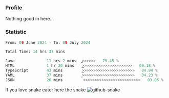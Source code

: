 ### Profile 

Nothing good in here...

### Statistic
<!--START_SECTION:waka-->

```python
From: 09 June 2024 - To: 09 July 2024

Total Time: 14 hrs 37 mins

Java              11 hrs 2 mins   ͎͎͎͎͎͎͎͎͎͎͎͎͎͎͎͎͎͎̞>>>>>>   75.45 %
HTML              1 hr 20 mins    ͎͎͜>>>>>>>>>>>>>>>>>>>>>>   09.18 %
TypeScript        43 mins         ͎͜>>>>>>>>>>>>>>>>>>>>>>>   04.94 %
YAML              37 mins         ͎͙>>>>>>>>>>>>>>>>>>>>>>>   04.23 %
JSON              26 mins         >>>>>>>>>>>>>>>>>>>>>>>>>   03.05 %
```

<!--END_SECTION:waka-->

If you love snake eater here the snake 
<picture>
  <source media="(prefers-color-scheme: dark)" srcset="https://github.com/pradana4648/pradana4648/blob/c0566a83ca6ea5f2e46bab00e717c4c82b4b5c4c/github-contribution-grid-snake-dark.svg" />
  <source media="(prefers-color-scheme: light)" srcset="https://github.com/pradana4648/pradana4648/blob/c0566a83ca6ea5f2e46bab00e717c4c82b4b5c4c/github-contribution-grid-snake.svg" />
  <img alt="github-snake" src="https://github.com/pradana4648/pradana4648/blob/c0566a83ca6ea5f2e46bab00e717c4c82b4b5c4c/github-contribution-grid-snake.svg" />
</picture>
